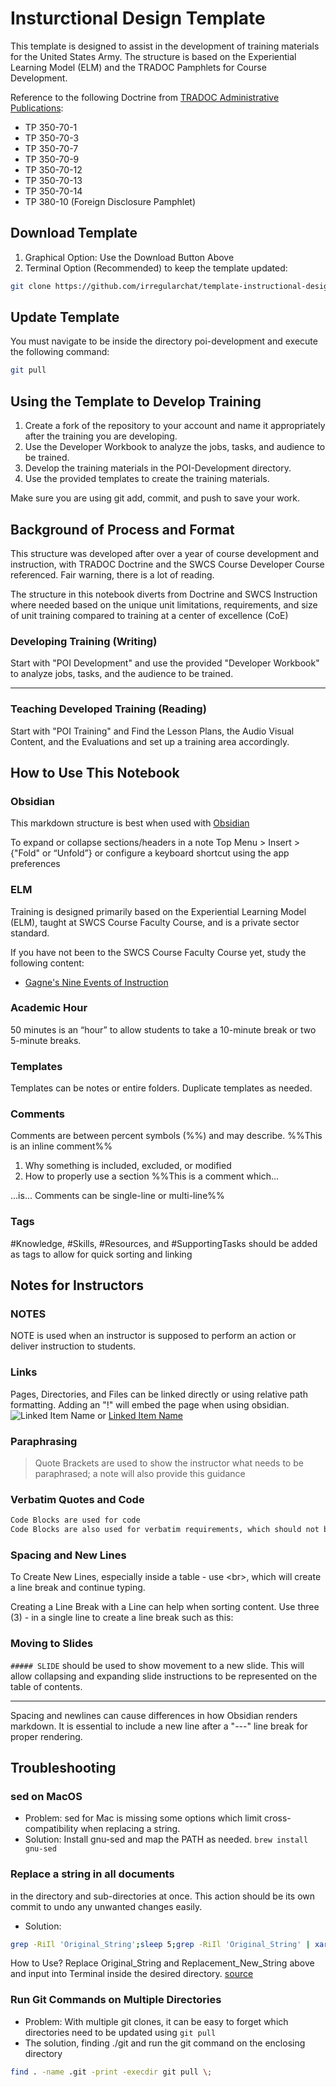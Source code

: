 # Insturctional Design Template
This template is designed to assist in the development of training materials for the United States Army. The structure is based on the Experiential Learning Model (ELM) and the TRADOC Pamphlets for Course Development.

Reference to the following Doctrine from [TRADOC Administrative Publications](https://adminpubs.tradoc.army.mil/pamphlets.html):
- TP 350-70-1
- TP 350-70-3
- TP 350-70-7
- TP 350-70-9
- TP 350-70-12
- TP 350-70-13
- TP 350-70-14
- TP 380-10 (Foreign Disclosure Pamphlet)

## Download Template
1. Graphical Option: Use the Download Button Above
1. Terminal Option (Recommended) to keep the template updated:

```BASH
git clone https://github.com/irregularchat/template-instructional-design.git
```

## Update Template
You must navigate to be inside the directory poi-development and execute the following command:
```BASH
git pull
```

## Using the Template to Develop Training
1. Create a fork of the repository to your account and name it appropriately after the training you are developing.
1. Use the Developer Workbook to analyze the jobs, tasks, and audience to be trained.
1. Develop the training materials in the POI-Development directory.
1. Use the provided templates to create the training materials.

 Make sure you are using git add, commit, and push to save your work.

## Background of Process and Format
This structure was developed after over a year of course development and instruction, with TRADOC Doctrine and the SWCS Course Developer Course referenced. Fair warning, there is a lot of reading.

The structure in this notebook diverts from Doctrine and SWCS Instruction where needed based on the unique unit limitations, requirements, and size of unit training compared to training at a center of excellence (CoE)

### Developing Training (Writing)
Start with "POI Development"  and use the provided "Developer Workbook" to analyze jobs, tasks, and the audience to be trained.

---
### Teaching Developed Training (Reading)
Start with "POI Training" and Find the Lesson Plans, the Audio Visual Content, and the Evaluations and set up a training area accordingly.

## How to Use This Notebook 
### Obsidian 
This markdown structure is best when used with [Obsidian](https://obsidian.md/) 

To expand or collapse sections/headers in a note Top Menu > Insert > {"Fold" or “Unfold”}  or configure a keyboard shortcut using the app preferences

### ELM
Training is designed primarily based on the Experiential Learning Model (ELM), taught at SWCS Course Faculty Course, and is a private sector standard.
 
If you have not been to the SWCS Course Faculty Course yet, study the following content:
- [Gagne's Nine Events of Instruction](https://youtu.be/-31fCUQ2htU)
### Academic Hour
50 minutes is an “hour” to allow students to take a 10-minute break or two 5-minute breaks. 

### Templates
Templates can be notes or entire folders. Duplicate templates as needed. 

### Comments
Comments are between percent symbols (\%%) and may describe. %%This is an inline comment%%

1. Why something is included, excluded, or modified 
2. How to properly use a section
%%This is a comment which... 

...is...
Comments can be single-line or multi-line%%
### Tags
#Knowledge, #Skills, #Resources, and #SupportingTasks should be added as tags to allow for quick sorting and linking

## Notes for Instructors

### NOTES
NOTE is used when an instructor is supposed to perform an action or deliver instruction to students. 

### Links
Pages, Directories, and Files can be linked directly or using relative path formatting. Adding an "!" will embed the page when using obsidian.
![Linked Item Name](./)
or 
[Linked Item Name](./)


### Paraphrasing
> Quote Brackets are used to show the instructor what needs to be paraphrased; a note will also provide this guidance


### Verbatim Quotes and Code
```md
Code Blocks are used for code 
Code Blocks are also used for verbatim requirements, which should not be paraphrased. The code block allows an instructor to notice quickly and to copy if needed.
```

### Spacing and New Lines

To Create New Lines, especially inside a table - use \<br\>, which will create a line break and continue typing. 

Creating a Line Break with a Line can help when sorting content. Use three (3) - in a single line to create a line break such as this:

### Moving to Slides
`##### SLIDE`  should be used to show movement to a new slide. This will allow collapsing and expanding slide instructions to be represented on the table of contents.

---

Spacing and newlines can cause differences in how Obsidian renders markdown. It is essential to include a new line after a "---" line break for proper rendering. 

## Troubleshooting

### sed on MacOS
- Problem: sed for Mac is missing some options which limit cross-compatibility when replacing a string. 
- Solution: Install gnu-sed and map the PATH as needed. `brew install gnu-sed`

### Replace a string in all documents 
in the directory and sub-directories at once. This action should be its own commit to undo any unwanted changes easily. 
- Solution: 
```BASH
grep -RiIl 'Original_String';sleep 5;grep -RiIl 'Original_String' | xargs sed -i 's/Original_String/Replacement_New_String/g'
```

How to Use? Replace Original_String and Replacement_New_String above and input into Terminal inside the desired directory. 
[source](https://www.internalpointers.com/post/linux-find-and-replace-text-multiple-files)

### Run Git Commands on Multiple Directories
- Problem: With multiple git clones, it can be easy to forget which directories need to be updated using `git pull`
- The solution, finding ./git and run the git command on the enclosing directory
```BASH
find . -name .git -print -execdir git pull \;
```
